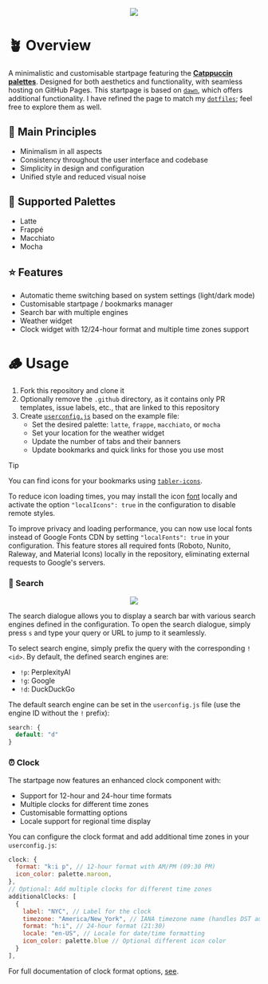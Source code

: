 
<p align="center">
  <img src="../assets/preview.png"/>
</p>

# 🪴 Overview

A minimalistic and customisable startpage featuring the [**Catppuccin palettes**](https://catppuccin.com/palette). Designed for both aesthetics and functionality, with seamless hosting on GitHub Pages. This startpage is based on [`dawn`](https://github.com/b-coimbra/dawn), which offers additional functionality. I have refined the page to match my [`dotfiles`](https://github.com/pivoshenko/dotfiles); feel free to explore them as well.

## 🧠 Main Principles

- Minimalism in all aspects
- Consistency throughout the user interface and codebase
- Simplicity in design and configuration
- Unified style and reduced visual noise

## 🎨 Supported Palettes

- Latte
- Frappé
- Macchiato
- Mocha

## ⭐ Features

- Automatic theme switching based on system settings (light/dark mode)
- Customisable startpage / bookmarks manager
- Search bar with multiple engines
- Weather widget
- Clock widget with 12/24-hour format and multiple time zones support

# 🪵 Usage

1. Fork this repository and clone it
2. Optionally remove the `.github` directory, as it contains only PR templates, issue labels, etc., that are linked to this repository
3. Create [`userconfig.js`](userconfig.example.js) based on the example file:
   - Set the desired palette: `latte`, `frappe`, `macchiato`, or `mocha`
   - Set your location for the weather widget
   - Update the number of tabs and their banners
   - Update bookmarks and quick links for those you use most

> [!TIP]
> You can find icons for your bookmarks using [`tabler-icons`](https://tabler.io/icons).
>
> To reduce icon loading times, you may install the icon [font](src/fonts) locally and activate the option `"localIcons": true` in the configuration to disable remote styles.
>
> To improve privacy and loading performance, you can now use local fonts instead of Google Fonts CDN by setting `"localFonts": true` in your configuration. This feature stores all required fonts (Roboto, Nunito, Raleway, and Material Icons) locally in the repository, eliminating external requests to Google's servers.

### 🔎 Search

<p align="center">
  <img src="../assets/preview._searchbar.png"/>
</p>

The search dialogue allows you to display a search bar with various search engines defined in the configuration. To open the search dialogue, simply press `s` and type your query or URL to jump to it seamlessly.

To select search engine, simply prefix the query with the corresponding `!<id>`. By default, the defined search engines are:

- `!p`: PerplexityAI
- `!g`: Google
- `!d`: DuckDuckGo

The default search engine can be set in the `userconfig.js` file (use the engine ID without the `!` prefix):

```javascript
search: {
  default: "d"
}
```

### ⏰ Clock

The startpage now features an enhanced clock component with:

- Support for 12-hour and 24-hour time formats
- Multiple clocks for different time zones
- Customisable formatting options
- Locale support for regional time display

You can configure the clock format and add additional time zones in your `userconfig.js`:

```javascript
clock: {
  format: "k:i p", // 12-hour format with AM/PM (09:30 PM)
  icon_color: palette.maroon,
},
// Optional: Add multiple clocks for different time zones
additionalClocks: [
  {
    label: "NYC", // Label for the clock
    timezone: "America/New_York", // IANA timezone name (handles DST automatically)
    format: "h:i", // 24-hour format (21:30)
    locale: "en-US", // Locale for date/time formatting
    icon_color: palette.blue // Optional different icon color
  }
],
```

For full documentation of clock format options, [see](docs/CLOCK.md).

